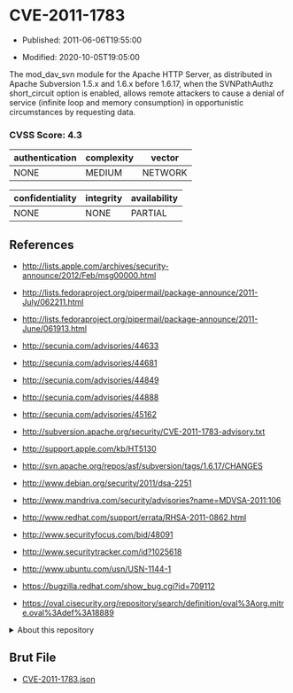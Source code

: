 # CVE-2011-1783

- Published: 2011-06-06T19:55:00

- Modified: 2020-10-05T19:05:00

The mod_dav_svn module for the Apache HTTP Server, as distributed in Apache Subversion 1.5.x and 1.6.x before 1.6.17, when the SVNPathAuthz short_circuit option is enabled, allows remote attackers to cause a denial of service (infinite loop and memory consumption) in opportunistic circumstances by requesting data.

### CVSS Score: **4.3**

| authentication | complexity | vector |
| --- | --- | --- |
| NONE | MEDIUM | NETWORK |

| confidentiality | integrity | availability |
| --- | --- | --- |
| NONE | NONE | PARTIAL |

## References

* http://lists.apple.com/archives/security-announce/2012/Feb/msg00000.html

* http://lists.fedoraproject.org/pipermail/package-announce/2011-July/062211.html

* http://lists.fedoraproject.org/pipermail/package-announce/2011-June/061913.html

* http://secunia.com/advisories/44633

* http://secunia.com/advisories/44681

* http://secunia.com/advisories/44849

* http://secunia.com/advisories/44888

* http://secunia.com/advisories/45162

* http://subversion.apache.org/security/CVE-2011-1783-advisory.txt

* http://support.apple.com/kb/HT5130

* http://svn.apache.org/repos/asf/subversion/tags/1.6.17/CHANGES

* http://www.debian.org/security/2011/dsa-2251

* http://www.mandriva.com/security/advisories?name=MDVSA-2011:106

* http://www.redhat.com/support/errata/RHSA-2011-0862.html

* http://www.securityfocus.com/bid/48091

* http://www.securitytracker.com/id?1025618

* http://www.ubuntu.com/usn/USN-1144-1

* https://bugzilla.redhat.com/show_bug.cgi?id=709112

* https://oval.cisecurity.org/repository/search/definition/oval%3Aorg.mitre.oval%3Adef%3A18889

<details>
<summary>About this repository</summary> 

  This repository is part of the project [Live Hack CVE](https://github.com/Live-Hack-CVE). Main website can be found [www.live-hack.org](https://www.live-hack.org) 
  
  Made by [Sn0wAlice](https://github.com/Sn0wAlice) for the people that care about security and need to have a feed of the latest CVEs. Hope you enjoy it, don't forget to star the repo and follow me on [Twitter](https://twitter.com/Sn0wAlice) and [Github](https://github.com/Sn0wAlice). And that is my [personnal website](https://www.alice-snow.me/)

  - [Home Page](https://github.com/Live-Hack-CVE)
  - [Framework](https://github.com/Live-Hack-CVE/cve-framework)
  - [CVE database](https://github.com/Live-Hack-CVE/full_database)
  - [Changelog](https://github.com/Live-Hack-CVE/Changelog)
</details>

## Brut File

* [CVE-2011-1783.json](https://raw.githubusercontent.com/Live-Hack-CVE/full_database/main/cves/2011/CVE-2011-1783.json)

